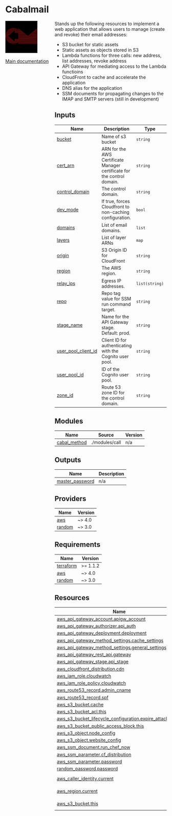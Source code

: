 <!-- BEGIN_TF_DOCS -->
# Cabalmail
<div style="width: 10em; float:left; height: 100%; padding-right: 1em;"><img src="/docs/logo.png" width="100" />
<p><a href="/README.md">Main documentation</a></p>
</div><div style="padding-left: 11em;">

Stands up the following resources to implement a web application that allows users to manage (create and revoke) their email addresses:

- S3 bucket for static assets
- Static assets as objects stored in S3
- Lambda functions for three calls: new address, list addresses, revoke address
- API Gateway for mediating access to the Lambda functioins
- CloudFront to cache and accelerate the application
- DNS alias for the application
- SSM documents for propagating changes to the IMAP and SMTP servers (still in development)

## Inputs

| Name | Description | Type | Default | Required |
|------|-------------|------|---------|:--------:|
| <a name="input_bucket"></a> [bucket](#input\_bucket) | Name of s3 bucket | `string` | n/a | yes |
| <a name="input_cert_arn"></a> [cert\_arn](#input\_cert\_arn) | ARN for the AWS Certificate Manager certificate for the control domain. | `string` | n/a | yes |
| <a name="input_control_domain"></a> [control\_domain](#input\_control\_domain) | The control domain. | `string` | n/a | yes |
| <a name="input_dev_mode"></a> [dev\_mode](#input\_dev\_mode) | If true, forces Cloudfront to non-caching configuration. | `bool` | n/a | yes |
| <a name="input_domains"></a> [domains](#input\_domains) | List of email domains. | `list` | n/a | yes |
| <a name="input_layers"></a> [layers](#input\_layers) | List of layer ARNs | `map` | n/a | yes |
| <a name="input_origin"></a> [origin](#input\_origin) | S3 Origin ID for CloudFront | `string` | n/a | yes |
| <a name="input_region"></a> [region](#input\_region) | The AWS region. | `string` | n/a | yes |
| <a name="input_relay_ips"></a> [relay\_ips](#input\_relay\_ips) | Egress IP addresses. | `list(string)` | n/a | yes |
| <a name="input_repo"></a> [repo](#input\_repo) | Repo tag value for SSM run command target. | `string` | n/a | yes |
| <a name="input_stage_name"></a> [stage\_name](#input\_stage\_name) | Name for the API Gateway stage. Default: prod. | `string` | `"prod"` | no |
| <a name="input_user_pool_client_id"></a> [user\_pool\_client\_id](#input\_user\_pool\_client\_id) | Client ID for authenticating with the Cognito user pool. | `string` | n/a | yes |
| <a name="input_user_pool_id"></a> [user\_pool\_id](#input\_user\_pool\_id) | ID of the Cognito user pool. | `string` | n/a | yes |
| <a name="input_zone_id"></a> [zone\_id](#input\_zone\_id) | Route 53 zone ID for the control domain. | `string` | n/a | yes |
## Modules

| Name | Source | Version |
|------|--------|---------|
| <a name="module_cabal_method"></a> [cabal\_method](#module\_cabal\_method) | ./modules/call | n/a |
## Outputs

| Name | Description |
|------|-------------|
| <a name="output_master_password"></a> [master\_password](#output\_master\_password) | n/a |
## Providers

| Name | Version |
|------|---------|
| <a name="provider_aws"></a> [aws](#provider\_aws) | ~> 4.0 |
| <a name="provider_random"></a> [random](#provider\_random) | ~> 3.0 |
## Requirements

| Name | Version |
|------|---------|
| <a name="requirement_terraform"></a> [terraform](#requirement\_terraform) | >= 1.1.2 |
| <a name="requirement_aws"></a> [aws](#requirement\_aws) | ~> 4.0 |
| <a name="requirement_random"></a> [random](#requirement\_random) | ~> 3.0 |
## Resources

| Name | Type |
|------|------|
| [aws_api_gateway_account.apigw_account](https://registry.terraform.io/providers/hashicorp/aws/latest/docs/resources/api_gateway_account) | resource |
| [aws_api_gateway_authorizer.api_auth](https://registry.terraform.io/providers/hashicorp/aws/latest/docs/resources/api_gateway_authorizer) | resource |
| [aws_api_gateway_deployment.deployment](https://registry.terraform.io/providers/hashicorp/aws/latest/docs/resources/api_gateway_deployment) | resource |
| [aws_api_gateway_method_settings.cache_settings](https://registry.terraform.io/providers/hashicorp/aws/latest/docs/resources/api_gateway_method_settings) | resource |
| [aws_api_gateway_method_settings.general_settings](https://registry.terraform.io/providers/hashicorp/aws/latest/docs/resources/api_gateway_method_settings) | resource |
| [aws_api_gateway_rest_api.gateway](https://registry.terraform.io/providers/hashicorp/aws/latest/docs/resources/api_gateway_rest_api) | resource |
| [aws_api_gateway_stage.api_stage](https://registry.terraform.io/providers/hashicorp/aws/latest/docs/resources/api_gateway_stage) | resource |
| [aws_cloudfront_distribution.cdn](https://registry.terraform.io/providers/hashicorp/aws/latest/docs/resources/cloudfront_distribution) | resource |
| [aws_iam_role.cloudwatch](https://registry.terraform.io/providers/hashicorp/aws/latest/docs/resources/iam_role) | resource |
| [aws_iam_role_policy.cloudwatch](https://registry.terraform.io/providers/hashicorp/aws/latest/docs/resources/iam_role_policy) | resource |
| [aws_route53_record.admin_cname](https://registry.terraform.io/providers/hashicorp/aws/latest/docs/resources/route53_record) | resource |
| [aws_route53_record.spf](https://registry.terraform.io/providers/hashicorp/aws/latest/docs/resources/route53_record) | resource |
| [aws_s3_bucket.cache](https://registry.terraform.io/providers/hashicorp/aws/latest/docs/resources/s3_bucket) | resource |
| [aws_s3_bucket_acl.this](https://registry.terraform.io/providers/hashicorp/aws/latest/docs/resources/s3_bucket_acl) | resource |
| [aws_s3_bucket_lifecycle_configuration.expire_attachments](https://registry.terraform.io/providers/hashicorp/aws/latest/docs/resources/s3_bucket_lifecycle_configuration) | resource |
| [aws_s3_bucket_public_access_block.this](https://registry.terraform.io/providers/hashicorp/aws/latest/docs/resources/s3_bucket_public_access_block) | resource |
| [aws_s3_object.node_config](https://registry.terraform.io/providers/hashicorp/aws/latest/docs/resources/s3_object) | resource |
| [aws_s3_object.website_config](https://registry.terraform.io/providers/hashicorp/aws/latest/docs/resources/s3_object) | resource |
| [aws_ssm_document.run_chef_now](https://registry.terraform.io/providers/hashicorp/aws/latest/docs/resources/ssm_document) | resource |
| [aws_ssm_parameter.cf_distribution](https://registry.terraform.io/providers/hashicorp/aws/latest/docs/resources/ssm_parameter) | resource |
| [aws_ssm_parameter.password](https://registry.terraform.io/providers/hashicorp/aws/latest/docs/resources/ssm_parameter) | resource |
| [random_password.password](https://registry.terraform.io/providers/hashicorp/random/latest/docs/resources/password) | resource |
| [aws_caller_identity.current](https://registry.terraform.io/providers/hashicorp/aws/latest/docs/data-sources/caller_identity) | data source |
| [aws_region.current](https://registry.terraform.io/providers/hashicorp/aws/latest/docs/data-sources/region) | data source |
| [aws_s3_bucket.this](https://registry.terraform.io/providers/hashicorp/aws/latest/docs/data-sources/s3_bucket) | data source |

</div>
<!-- END_TF_DOCS -->
